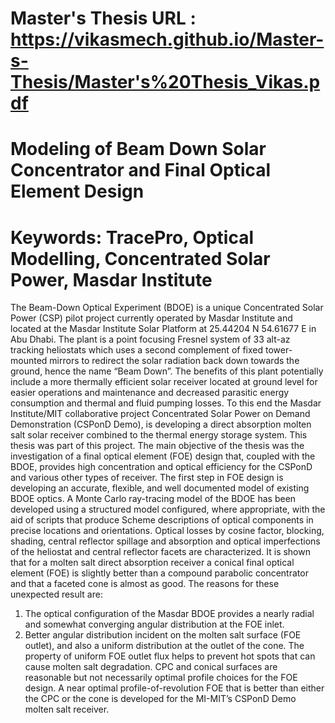 # Master's Thesis URL : https://vikasmech.github.io/Master-s-Thesis/Master's%20Thesis_Vikas.pdf
# Modeling of Beam Down Solar Concentrator and Final Optical Element Design
# Keywords: TracePro, Optical Modelling, Concentrated Solar Power, Masdar Institute
The Beam-Down Optical Experiment (BDOE) is a unique Concentrated Solar Power (CSP) pilot project currently operated by Masdar Institute and located at the Masdar Institute Solar Platform at 25.44204 N 54.61677 E in Abu Dhabi. The plant is a point focusing Fresnel system of 33 alt-az tracking heliostats which uses a second complement of fixed tower-mounted mirrors to redirect the solar radiation back down towards the ground, hence the name “Beam Down”. The benefits of this plant potentially include a more thermally efficient solar receiver located at ground level for easier operations and maintenance and decreased parasitic energy consumption and thermal and fluid pumping losses. To this end the Masdar Institute/MIT collaborative project Concentrated Solar Power on Demand Demonstration (CSPonD Demo), is developing a direct absorption molten salt solar receiver combined to the thermal energy storage system. This thesis was part of this project. The main objective of the thesis was the investigation of a final optical element (FOE) design that, coupled with the BDOE, provides high concentration and optical efficiency for the CSPonD and various other types of receiver. The first step in FOE design is developing an accurate, flexible, and well documented model of existing BDOE optics. A Monte Carlo ray-tracing model of the BDOE has been developed using a structured model configured, where appropriate, with the aid of scripts that produce Scheme descriptions of optical components in precise locations and orientations. Optical losses by cosine factor, blocking, shading, central reflector spillage and absorption and optical imperfections of the heliostat and central reflector facets are characterized. It is shown that for a molten salt direct absorption receiver a conical final optical element (FOE) is slightly better than a compound parabolic concentrator and that a faceted cone is almost as good. The reasons for these unexpected result are:
1) The optical configuration of the Masdar BDOE provides a nearly radial and somewhat converging angular distribution at the FOE inlet.
2) Better angular distribution incident on the molten salt surface (FOE outlet), and also a uniform distribution at the outlet of the cone.
The property of uniform FOE outlet flux helps to prevent hot spots that can cause molten salt degradation.
CPC and conical surfaces are reasonable but not necessarily optimal profile choices for the FOE design. A near optimal profile-of-revolution FOE that is better than either the CPC or the cone is developed for the MI-MIT’s CSPonD Demo molten salt receiver.
